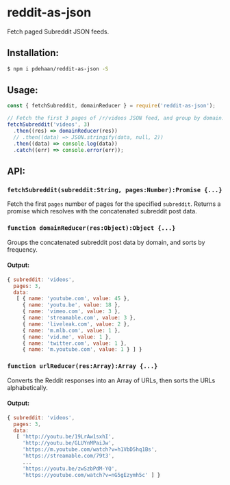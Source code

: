 # reddit-as-json

Fetch paged Subreddit JSON feeds.

## Installation:

```sh
$ npm i pdehaan/reddit-as-json -S
```

## Usage:

```js
const { fetchSubreddit, domainReducer } = require('reddit-as-json');

// Fetch the first 3 pages of /r/videos JSON feed, and group by domain.
fetchSubreddit('videos', 3)
  .then((res) => domainReducer(res))
  // .then((data) => JSON.stringify(data, null, 2))
  .then((data) => console.log(data))
  .catch((err) => console.error(err));
```

## API:

### `fetchSubreddit(subreddit:String, pages:Number):Promise {...}`

Fetch the first `pages` number of pages for the specified `subreddit`. Returns a
promise which resolves with the concatenated subreddit post data.

### `function domainReducer(res:Object):Object {...}`

Groups the concatenated subreddit post data by domain, and sorts by frequency.

#### Output:

```js
{ subreddit: 'videos',
  pages: 3,
  data:
   [ { name: 'youtube.com', value: 45 },
     { name: 'youtu.be', value: 18 },
     { name: 'vimeo.com', value: 3 },
     { name: 'streamable.com', value: 3 },
     { name: 'liveleak.com', value: 2 },
     { name: 'm.mlb.com', value: 1 },
     { name: 'vid.me', value: 1 },
     { name: 'twitter.com', value: 1 },
     { name: 'm.youtube.com', value: 1 } ] }
```

### `function urlReducer(res:Array):Array {...}`

Converts the Reddit responses into an Array of URLs, then sorts the URLs
alphabetically.

#### Output:

```js
{ subreddit: 'videos',
  pages: 3,
  data:
   [ 'http://youtu.be/19LrAw1sxhI',
     'http://youtu.be/GLUYnMPaiJw',
     'https://m.youtube.com/watch?v=h1VbD5hq1Bs',
     'https://streamable.com/79t3',
     ...
     'https://youtu.be/zwSzbPdM-YQ',
     'https://youtube.com/watch?v=nG5gEzymh5c' ] }
```
